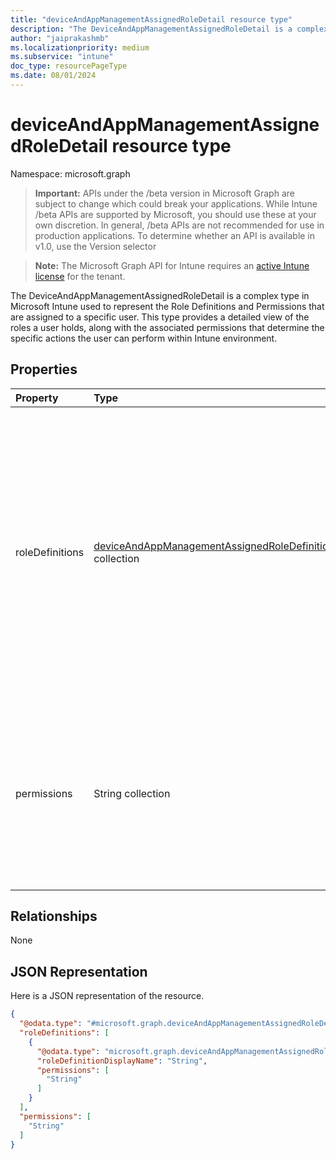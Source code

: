 ```yaml
---
title: "deviceAndAppManagementAssignedRoleDetail resource type"
description: "The DeviceAndAppManagementAssignedRoleDetail is a complex type in Microsoft Intune used to represent the Role Definitions and Permissions that are assigned to a specific user. This type provides a detailed view of the roles a user holds, along with the associated permissions that determine the specific actions the user can perform within Intune environment."
author: "jaiprakashmb"
ms.localizationpriority: medium
ms.subservice: "intune"
doc_type: resourcePageType
ms.date: 08/01/2024
---
```


# deviceAndAppManagementAssignedRoleDetail resource type

Namespace: microsoft.graph

> **Important:** APIs under the /beta version in Microsoft Graph are subject to change which could break your applications. While Intune /beta APIs are supported by Microsoft, you should use these at your own discretion. In general, /beta APIs are not recommended for use in production applications. To determine whether an API is available in v1.0, use the Version selector

> **Note:** The Microsoft Graph API for Intune requires an [active Intune license](https://go.microsoft.com/fwlink/?linkid=839381) for the tenant.

The DeviceAndAppManagementAssignedRoleDetail is a complex type in Microsoft Intune used to represent the Role Definitions and Permissions that are assigned to a specific user. This type provides a detailed view of the roles a user holds, along with the associated permissions that determine the specific actions the user can perform within Intune environment.

## Properties
|Property|Type|Description|
|:---|:---|:---|
|roleDefinitions|[deviceAndAppManagementAssignedRoleDefinition](../resources/intune-rbac-deviceandappmanagementassignedroledefinition.md) collection|A collection of RoleDefinitions represents the various administrative roles that define permissions and access levels within Microsoft Intune. Each RoleDefinition outlines a set of permissions that determine the actions an admin or user can perform in the Intune environment. These permissions can include actions like reading or writing to specific resources, managing device configurations, deploying policies, or handling user data. RoleDefinitions are critical for enforcing role-based access control (RBAC), ensuring that administrators can only interact with the features and data relevant to their responsibilities. RoleDefinitions in Intune can either be built-in roles provided by Microsoft or custom roles created by an organization to tailor access based on specific needs. These definitions are referenced when assigning roles to users or groups, effectively controlling the scope of their administrative privileges. The collection of RoleDefinitions is managed through the Intune console or the Graph API, allowing for scalable role management across large environments. This property is read-only.|
|permissions|String collection|The list of permissions assigned to a specific user based on their associated role definitions. Each permission defines the specific actions the user can perform on Intune resources, such as managing devices, applications, or configurations. Some possible values are: Microsoft.Intune/MobileApps/Read, Microsoft.Intune/DeviceConfigurations/Write, Microsoft.Intune/ManagedDevices/Retire, and Microsoft.Intune/DeviceCompliancePolicies/Assign. This Permissions property provides a comprehensive view of the user's effective access rights, ensuring that they can only perform actions relevant to their assigned roles. This property is read-only.|

## Relationships
None

## JSON Representation
Here is a JSON representation of the resource.
<!-- {
  "blockType": "resource",
  "@odata.type": "microsoft.graph.deviceAndAppManagementAssignedRoleDetail"
}
-->
``` json
{
  "@odata.type": "#microsoft.graph.deviceAndAppManagementAssignedRoleDetail",
  "roleDefinitions": [
    {
      "@odata.type": "microsoft.graph.deviceAndAppManagementAssignedRoleDefinition",
      "roleDefinitionDisplayName": "String",
      "permissions": [
        "String"
      ]
    }
  ],
  "permissions": [
    "String"
  ]
}
```